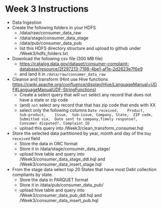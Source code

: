 # Week 3 Instructions

* Data Ingestion
* Create the following folders in your HDFS 
    * /data/raw/consumer_data_raw
    * /data/stage/consumer_data_stage
    * /data/pub/consumer_data_pub
    * list this HDFS directory structure and upload to github under /Week3/hdfs_folders.txt
* Download the following csv file (300 MB file)
    * https://catalog.data.gov/dataset/consumer-complaint-database/resource/2f297213-7198-4be1-af1e-2d2623e7f6e9
    * and land it in ``/data/raw/consumer_data_raw``
* Cleanse and transform (Hint use Hive functions https://cwiki.apache.org/confluence/display/Hive/LanguageManual+UDF#LanguageManualUDF-StringFunctions)
    * Create a select query that will ``not`` select any record that does not have a state or zip code
    * (and) ``not`` select any record that that has zip code that ends with XX
    * select only the following columns
        ``Date received,	Product,	Sub-product,	Issue,	Sub-issue, Company,	State,	ZIP code,	Submitted via,	Date sent to company,Timely response?,	Consumer disputed?,	Complaint ID``
     * upload this query into /Week3/clean_transform_consumer.hql 
* Store the selected data partitioned by year, month and day of the ``Day received`` field
    * Store the data in ORC format
    * Store it in /data/stage/consumer_data_stage/
    * upload hive table and query into /Week3/consumer_data_stage_ddl.hql and /Week3/consumer_data_insert_stage.hql
*  From the stage data select top 20 States that have most Debt collection compliants by state.
    * Store the data in PARQUET format
    * Store it in /data/pub/consumer_data_pub/
    * upload hive table and query into /Week3/consumer_data_pub_ddl.hql and /Week3/consumer_data_insert_pub.hql

    
